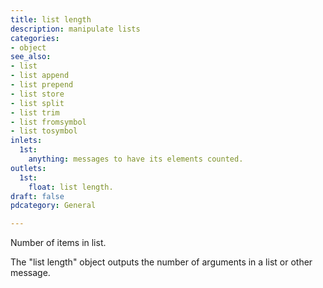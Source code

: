 ```yaml
---
title: list length
description: manipulate lists
categories:
- object
see_also:
- list
- list append
- list prepend
- list store
- list split
- list trim
- list fromsymbol
- list tosymbol
inlets:
  1st:
    anything: messages to have its elements counted.
outlets:
  1st:
    float: list length.
draft: false
pdcategory: General

---
```

Number of items in list.

The "list length" object outputs the number of arguments in a list or other message.
